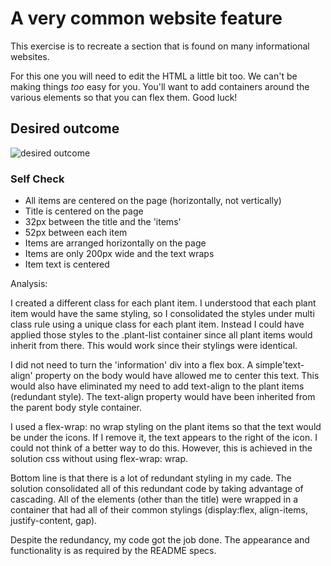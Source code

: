 # A very common website feature

This exercise is to recreate a section that is found on many informational websites.

For this one you will need to edit the HTML a little bit too. We can't be making things _too_ easy for you. You'll want to add containers around the various elements so that you can flex them. Good luck!

## Desired outcome

![desired outcome](./desired-outcome.png)

### Self Check

- All items are centered on the page (horizontally, not vertically)
- Title is centered on the page
- 32px between the title and the 'items'
- 52px between each item
- Items are arranged horizontally on the page
- Items are only 200px wide and the text wraps
- Item text is centered

Analysis:

I created a different class for each plant item. I understood that each plant item would have the same styling, so I consolidated the styles under multi class rule using a unique class for each plant item. Instead I could have applied those styles to the .plant-list container since all plant items would inherit from there. This would work since their stylings were identical.

I did not need to turn the 'information' div into a flex box. A simple'text-align' property on the body would have allowed me to center this text. This would also have eliminated my need to add text-align to the plant items (redundant style). The text-align property would have been inherited from the parent body style container.

I used a flex-wrap: no wrap styling on the plant items so that the text would be under the icons. If I remove it, the text appears to the right of the icon. I could not think of a better way to do this. However, this is achieved in the solution css without using flex-wrap: wrap.

Bottom line is that there is a lot of redundant styling in my cade. The solution consolidated all of this redundant code by taking advantage of cascading. All of the elements (other than the title) were wrapped in a container that had all of their common stylings (display:flex, align-items, justify-content, gap).

Despite the redundancy, my code got the job done. The appearance and functionality is as required by the README specs.

